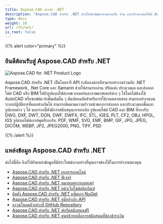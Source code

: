 ```yaml
---
title: Aspose.CAD สำหรับ .NET
description: "Aspose.CAD สำหรับ .NET ช่วยให้นักพัฒนาสามารถเปิด อ่าน และประมวลผลไฟล์ AutoCAD DWG, DXF, DWT และไฟล์ CAD และ BIM รูปแบบอื่น ๆ เช่น: DGN, DWF, DWFX, IFC, STL, IGES, PLT, CF2, OBJ, HPGL, IGS."
type: docs
weight: 10
url: /th/net/
is_root: false
---
```


{{% alert color="primary" %}}

## **ยินดีต้อนรับสู่ Aspose.CAD สำหรับ .NET**

![Aspose.CAD for .NET Product Logo](/cad/_assets/home_1.png)

Aspose.CAD สำหรับ .NET เป็นไลบรารี API ระดับองค์กรที่สามารถทำงานร่วมกับ .NET Framework, .Net Core และ Xamarin ช่วยให้สามารถอ่าน ปรับแต่ง ประมวลผล และส่งออกไฟล์ CAD หรือ BIM ไปยังรูปแบบไฟล์ภาพเวกเตอร์และภาพแรสเตอร์ต่าง ๆ ได้โดยไม่ต้องใช้ AutoCAD หรือซอฟต์แวร์เพิ่มเติมอื่น ๆ
มันปลอดภัยสำหรับการใช้งานหลายเธรด สามารถทำงานบนระบบปฏิบัติการที่แตกต่างกันได้ สามารถติดตามความก้าวหน้าของการส่งออก และประมวลผลชั้นและรูปแบบต่าง ๆ ได้ นอกจากนี้ยังมีการสนับสนุนการยกเลิก
รูปแบบไฟล์ CAD และ BIM ที่รองรับ: DWG, DXF, DWT, DGN, DWF, DWFX, IFC, STL, IGES, PLT, CF2, OBJ, HPGL, IGS
รูปแบบไฟล์เอาท์พุตที่รองรับ: PDF, WMF, SVG, EMF, BMP, GIF, JPG, JPEG, DICOM, WEBP, JP2, JPEG2000, PNG, TIFF, PSD

{{% /alert %}}

## **แหล่งข้อมูล Aspose.CAD สำหรับ .NET**

ต่อไปนี้คือ ลิงก์ไปยังแหล่งข้อมูลที่มีประโยชน์บางอย่างที่คุณอาจต้องใช้ในการทำงานของคุณ

- [Aspose.CAD สำหรับ .NET เอกสารออนไลน์](/th/cad/net/)
- [Aspose.CAD สำหรับ .NET ฟีเจอร์](/th/cad/net/features/)
- [Aspose.CAD สำหรับ .NET หมายเหตุการเผยแพร่](https://releases.aspose.com/cad/net/release-notes/)
- [Aspose.CAD สำหรับ .NET หน้าเว็บไซต์ผลิตภัณฑ์](https://products.aspose.com/cad/net/)
- [ติดตั้ง Aspose.CAD สำหรับ .NET แพ็คเกจ NuGet](https://www.nuget.org/packages/Aspose.CAD/)
- [Aspose.CAD สำหรับ .NET คู่มืออ้างอิง API](https://reference.aspose.com/cad/net)
- [ดาวน์โหลดตัวอย่างที่ GitHub Repository](https://github.com/aspose-cad/Aspose.CAD-for-.NET)
- [Aspose.CAD สำหรับ .NET ฟอรัมสนับสนุนฟรี](https://forum.aspose.com/c/cad/19)
- [Aspose.CAD สำหรับ .NET ศูนย์ช่วยเหลือการสนับสนุนที่ต้องชำระเงิน](https://helpdesk.aspose.com/)
